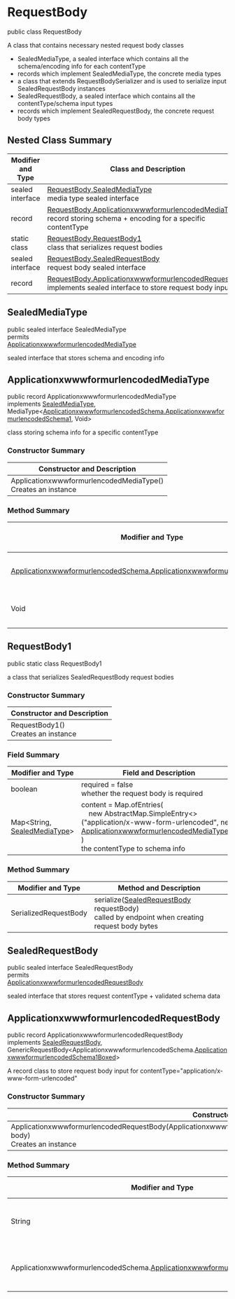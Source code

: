 # RequestBody

public class RequestBody

A class that contains necessary nested request body classes
- SealedMediaType, a sealed interface which contains all the schema/encoding info for each contentType
- records which implement SealedMediaType, the concrete media types
- a class that extends RequestBodySerializer and is used to serialize input SealedRequestBody instances
- SealedRequestBody, a sealed interface which contains all the contentType/schema input types
- records which implement SealedRequestBody, the concrete request body types

## Nested Class Summary
| Modifier and Type | Class and Description |
| ----------------- | --------------------- |
| sealed interface | [RequestBody.SealedMediaType](#sealedmediatype)<br>media type sealed interface |
| record | [RequestBody.ApplicationxwwwformurlencodedMediaType](#applicationxwwwformurlencodedmediatype)<br>record storing schema + encoding for a specific contentType |
| static class | [RequestBody.RequestBody1](#requestbody1)<br>class that serializes request bodies |
| sealed interface | [RequestBody.SealedRequestBody](#sealedrequestbody)<br>request body sealed interface |
| record | [RequestBody.ApplicationxwwwformurlencodedRequestBody](#applicationxwwwformurlencodedrequestbody)<br>implements sealed interface to store request body input |

## SealedMediaType
public sealed interface SealedMediaType<br>
permits<br>
[ApplicationxwwwformurlencodedMediaType](#applicationxwwwformurlencodedmediatype)

sealed interface that stores schema and encoding info


## ApplicationxwwwformurlencodedMediaType
public record ApplicationxwwwformurlencodedMediaType<br>
implements [SealedMediaType](#sealedmediatype), MediaType<[ApplicationxwwwformurlencodedSchema.ApplicationxwwwformurlencodedSchema1](../../../../paths/fake/get/requestbody/content/applicationxwwwformurlencoded/ApplicationxwwwformurlencodedSchema.md#applicationxwwwformurlencodedschema1), Void>

class storing schema info for a specific contentType

### Constructor Summary
| Constructor and Description |
| --------------------------- |
| ApplicationxwwwformurlencodedMediaType()<br>Creates an instance |

### Method Summary
| Modifier and Type | Method and Description |
| ----------------- | ---------------------- |
| [ApplicationxwwwformurlencodedSchema.ApplicationxwwwformurlencodedSchema1](../../../../paths/fake/get/requestbody/content/applicationxwwwformurlencoded/ApplicationxwwwformurlencodedSchema.md#applicationxwwwformurlencodedschema1) | schema()<br>the schema for this MediaType |
| Void | encoding()<br>the encoding info |

## RequestBody1
public static class RequestBody1<br>

a class that serializes SealedRequestBody request bodies

### Constructor Summary
| Constructor and Description |
| --------------------------- |
| RequestBody1()<br>Creates an instance |

### Field Summary
| Modifier and Type | Field and Description |
| ----------------- | --------------------- |
| boolean | required = false<br>whether the request body is required |
| Map<String, [SealedMediaType](#sealedmediatype)> | content =  Map.ofEntries(<br>&nbsp;&nbsp;&nbsp;&nbsp;new AbstractMap.SimpleEntry<>("application/x-www-form-urlencoded", new [ApplicationxwwwformurlencodedMediaType](#applicationxwwwformurlencodedmediatype)())<br>)<br>the contentType to schema info |

### Method Summary
| Modifier and Type | Method and Description |
| ----------------- | ---------------------- |
| SerializedRequestBody | serialize([SealedRequestBody](#sealedrequestbody) requestBody)<br>called by endpoint when creating request body bytes |

## SealedRequestBody
public sealed interface SealedRequestBody<br>
permits<br>
[ApplicationxwwwformurlencodedRequestBody](#applicationxwwwformurlencodedrequestbody)

sealed interface that stores request contentType + validated schema data

## ApplicationxwwwformurlencodedRequestBody
public record ApplicationxwwwformurlencodedRequestBody<br>
implements [SealedRequestBody](#sealedrequestbody),<br>
GenericRequestBody<ApplicationxwwwformurlencodedSchema.[ApplicationxwwwformurlencodedSchema1Boxed](../../../../paths/fake/get/requestbody/content/applicationxwwwformurlencoded/ApplicationxwwwformurlencodedSchema.md#applicationxwwwformurlencodedschema1boxed)><br>

A record class to store request body input for contentType="application/x-www-form-urlencoded"

### Constructor Summary
| Constructor and Description |
| --------------------------- |
| ApplicationxwwwformurlencodedRequestBody(ApplicationxwwwformurlencodedSchema.[ApplicationxwwwformurlencodedSchema1Boxed](../../../../paths/fake/get/requestbody/content/applicationxwwwformurlencoded/ApplicationxwwwformurlencodedSchema.md#applicationxwwwformurlencodedschema1boxed) body)<br>Creates an instance |

### Method Summary
| Modifier and Type | Method and Description |
| ----------------- | ---------------------- |
| String | contentType()<br>always returns "application/x-www-form-urlencoded" |
| ApplicationxwwwformurlencodedSchema.[ApplicationxwwwformurlencodedSchema1Boxed](../../../../paths/fake/get/requestbody/content/applicationxwwwformurlencoded/ApplicationxwwwformurlencodedSchema.md#applicationxwwwformurlencodedschema1boxed) | body()<br>returns the body passed in in the constructor |
